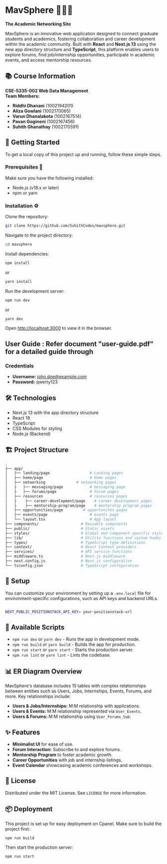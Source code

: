 # MavSphere 🧑‍🎓🌐

**The Academic Networking Site**

MavSphere is an innovative web application designed to connect graduate students and academics, fostering collaboration and career development within the academic community. Built with **React** and **Next.js 13** using the new app directory structure and **TypeScript**, this platform enables users to explore forums, find job/internship opportunities, participate in academic events, and access mentorship resources.

## 📚 Course Information

**CSE-5335-002 Web Data Management**  
**Team Members:**

- **Riddhi Dhanani** (1002194201)
- **Aliza Gowlani** (1002170065)
- **Varun Dhanalakota** (1002167514)
- **Pavan Gogineni** (1002167456)
- **Suhith Ghanathay** (1002170591)

## 🚀 Getting Started

To get a local copy of this project up and running, follow these simple steps.

### Prerequisites 🧰

Make sure you have the following installed:

- Node.js (v18.x or later)
- npm or yarn

### Installation ⚙️

Clone the repository:

```bash
git clone https://github.com/SuhithCodes/mavsphere.git
```

Navigate to the project directory:

```bash
cd mavsphere
```

Install dependencies:

```bash
npm install
```

or

```bash
yarn install
```

Run the development server:

```bash
npm run dev
```

or

```bash
yarn dev
```

Open [http://localhost:3000](http://localhost:3000) to view it in the browser.

## User Guide : Refer document "user-guide.pdf" for a detailed guide through

### Credentials

- **Username:** john.doe@example.com
- **Password:** qwerty123

## 🛠️ Technologies

- Next.js 13 with the app directory structure
- React 18
- TypeScript
- CSS Modules for styling
- Node.js (Backend)

## 🏗️ Project Structure

```bash
.
├── app/
│   ├── landing/page                  # Landing pages
│   ├── home/page                     # Home pages
│   ├── networking              # networking pages
│   ├   ├── messaging/page            # messaging page
│   ├   ├── forums/page               # Forum pages
│   ├── resources                     # resources pages
│   ├    ├── career-development/page    # career development pages
│   ├    ├── mentorship-program/page    # mentorship program pages
│   ├── opportunities/page         # opportunites pages
│   ├── events/page                   # events page
│   └── layout.tsx                    # App layout
├── components/                   # Reusable components
├── public/                       # Static assets
├── styles/                       # Global and component-specific styles
├── lib/                          # Utility functions and custom hooks
├── types/                        # TypeScript type definitions
├── context/                      # React Context providers
├── services/                     # API service functions
├── middleware.ts                 # Next.js middleware
├── next.config.js                # Next.js configuration
└── tsconfig.json                 # TypeScript configuration
```

## 🔧 Setup

You can customize your environment by setting up a `.env.local` file for environment-specific configurations, such as API keys and backend URLs.

```bash

NEXT_PUBLIC_POSITIONSTACK_API_KEY= your-positionstack-url
```

## 📜 Available Scripts

- `npm run dev` or `yarn dev` - Runs the app in development mode.
- `npm run build` or `yarn build` - Builds the app for production.
- `npm run start` or `yarn start` - Starts the production server.
- `npm run lint` or `yarn lint` - Lints the codebase.

## 📊 ER Diagram Overview

MavSphere's database includes 15 tables with complex relationships between entities such as Users, Jobs, Internships, Events, Forums, and more. Key relationships include:

- **Users & Jobs/Internships:** M:M relationship with applications.
- **Users & Events:** M:M relationship represented via `User_Events`.
- **Users & Forums:** M:M relationship using `User_Forums_Sub`.

## ✨ Features

- **Minimalist UI** for ease of use.
- **Forum Interaction:** Subscribe to and explore forums.
- **Mentorship Program** to foster academic growth.
- **Career Opportunities** with job and internship listings.
- **Event Calendar** showcasing academic conferences and workshops.

## 📄 License

Distributed under the MIT License. See `LICENSE` for more information.

## 📦 Deployment

This project is set up for easy deployment on Cpanel. Make sure to build the project first:

```bash
npm run build
```

Then start the production server:

```bash
npm run start
```
